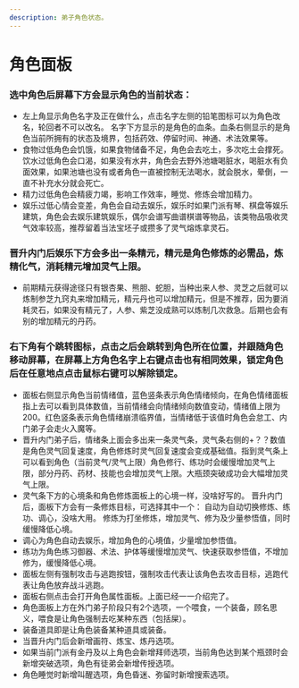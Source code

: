 ```yaml
---
description: 弟子角色状态。
---
```


# 角色面板

### 选中角色后屏幕下方会显示角色的当前状态：

* 左上角显示角色名字及正在做什么，点击名字左侧的铅笔图标可以为角色改名，轮回者不可以改名。 名字下方显示的是角色的血条。血条右侧显示的是角色当前所拥有的状态及境界，包括药效、停留时间、神通、术法效果等。
* 食物过低角色会饥饿，如果食物储备不足，角色会去吃土，多次吃土会撑死。 饮水过低角色会口渴，如果没有水井，角色会去野外池塘喝脏水，喝脏水有负面效果，如果池塘也没有或者角色一直被控制无法喝水，就会脱水，晕倒，一直不补充水分就会死亡。
* 精力过低角色会精疲力竭，影响工作效率，睡觉、修炼会增加精力。
* 娱乐过低心情会变差，角色会自动去娱乐，娱乐时如果门派有琴、棋盘等娱乐建筑，角色会去娱乐建筑娱乐，偶尔会谱写曲谱棋谱等物品，该类物品吸收灵气效率较高，推荐留着当法宝坯子或攒多了灵气熔炼拿灵石。

### 晋升内门后娱乐下方会多出一条精元，精元是角色修炼的必需品，炼精化气，消耗精元增加灵气上限。

* 前期精元获得途径只有银杏果、熊胆、蛇胆，当种出来人参、灵芝之后就可以炼制参芝九窍丸来增加精元，精元丹也可以增加精元，但是不推荐，因为要消耗灵石，如果没有精元了，人参、紫芝没成熟可以炼制几次救急。后期也会有别的增加精元的丹药。

### 右下角有个跳转图标，点击之后会跳转到角色所在位置，并跟随角色移动屏幕，在屏幕上方角色名字上右键点击也有相同效果，锁定角色后在任意地点点击鼠标右键可以解除锁定。

* 面板右侧显示角色当前情绪值，蓝色竖条表示角色情绪倾向，在角色情绪面板指上去可以看到具体数值，当前情绪会向情绪倾向数值变动，情绪值上限为200。红色竖条表示角色情绪崩溃临界值，当情绪低于该值时角色会怠工、内门弟子会走火入魔等。
* 晋升内门弟子后，情绪条上面会多出来一条灵气条，灵气条右侧的+？？数值是角色灵气回复速度，角色修炼时灵气回复速度会变成基础值。指到灵气条上可以看到角色（当前灵气/灵气上限）角色修行、练功时会缓慢增加灵气上限，部分丹药、药材、技能也会增加灵气上限。大瓶颈突破成功会大幅增加灵气上限。
* 灵气条下方的心境条和角色修炼面板上的心境一样，没啥好写的。 晋升内门后，面板下方会有一条修炼目标，可选择其中一个： 自动为自动切换修炼、练功、调心，没啥大用。 修炼为打坐修炼，增加灵气、修为及少量参悟值，同时缓慢降低心境。 
* 调心为角色自动去娱乐，增加角色的心境值，少量增加参悟值。 
* 练功为角色练习御器、术法、护体等缓慢增加灵气、快速获取参悟值，不增加修为，缓慢降低心境。 
* 面板左侧有强制攻击与逃跑按钮，强制攻击代表让该角色去攻击目标，逃跑代表让角色放弃战斗逃跑。 
* 面板右侧点击会打开角色属性面板。上面已经一一介绍完了。 
* 角色面板上方在外门弟子阶段只有2个选项，一个喂食，一个装备，顾名思义，喂食是让角色强制去吃某种东西（包括屎）。
* 装备道具即是让角色装备某种道具或装备。 
* 当晋升内门后会新增画符、炼宝、炼丹选项。
* 如果当前门派有金丹及以上角色会新增拜师选项，当前角色达到某个瓶颈时会新增突破选项，角色有徒弟会新增传授选项。
* 角色睡觉时新增叫醒选项，角色昏迷、弥留时新增搜索选项。

